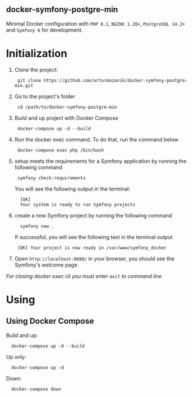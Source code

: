 docker-symfony-postgre-min
--------------------------
Minimal Docker configuration with `PHP 8.1`, `NGINX 1.20+`, `PostgreSQL 14.2+` and `Symfony 6` for development.

Initialization
====================================================

1. Clone the project:
   
        git clone https://github.com/arturmazanik/docker-symfony-postgre-min.git

1. Go to the project's folder
   
        cd /path/to/docker-symfony-postgre-min
   
1. Build and up project with Docker Compose

        docker-compose up -d --build
   
1. Run the docker exec command. To do that, run the command below

        docker-compose exec php /bin/bash

1. setup meets the requirements for a Symfony application by running the following command
   
        symfony check:requirements
   You will see the following output in the terminal:
   
         [OK]
         Your system is ready to run Symfony projects
   
1. create a new Symfony project by running the following command
   
         symfony new .
   If successful, you will see the following text in the terminal output

        [OK] Your project is now ready in /var/www/symfony_docker
   
1. Open `http://localhost:8080/` in your browser, you should see the Symfony's welcome page.

*For closing docker exec cli you must enter `exit` to command line*

Using
==============

Using Docker Compose
--------------------

Build and up:

      docker-compose up -d --build
Up only:

      docker-compose up -d
Down:

      docker-compose down